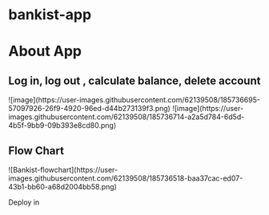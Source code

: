 # bankist-app
<h1>About App</h1>
<h2>Log in, log out , calculate balance, delete account </h2>
![image](https://user-images.githubusercontent.com/62139508/185736695-57097926-26f9-4920-96ed-d44b273139f3.png)
![image](https://user-images.githubusercontent.com/62139508/185736714-a2a5d784-6d5d-4b5f-9bb9-09b393e8cd80.png)

<h2>Flow Chart </h2>
![Bankist-flowchart](https://user-images.githubusercontent.com/62139508/185736518-baa37cac-ed07-43b1-bb60-a68d2004bb58.png)


<p> Deploy in <a href="https://1911-odl.github.io/bankist-app/"></a> <p>

